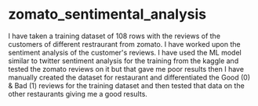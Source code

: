 # zomato_sentimental_analysis
I have taken a training dataset of 108 rows with the reviews of the customers of different restraurant from zomato. I have worked upon the sentiment analysis of the customer's reviews. I have used the ML model similar to twitter sentiment analysis for the training from the kaggle and tested the zomato reviews on it but that gave me poor results then I have manually created the dataset for restaurant and differentiated the Good (0) & Bad (1) reviews for the training dataset and then tested that data on the other restaurants giving me a good results.  
